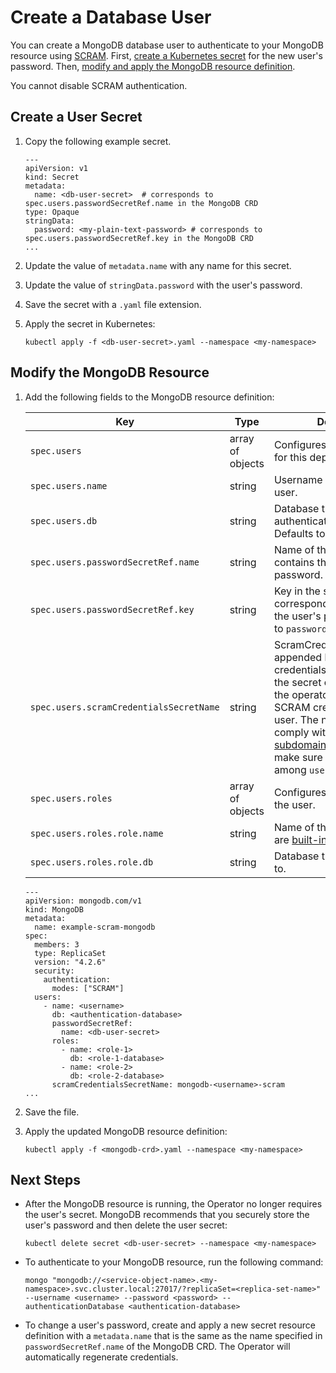 # Create a Database User #

You can create a MongoDB database user to authenticate to your MongoDB resource using [SCRAM](https://docs.mongodb.com/manual/core/security-scram/). First, [create a Kubernetes secret](#create-a-user-secret) for the new user's password. Then, [modify and apply the MongoDB resource definition](#modify-the-mongodb-resource).

You cannot disable SCRAM authentication.

## Create a User Secret

1. Copy the following example secret.

     ```
     ---
     apiVersion: v1
     kind: Secret
     metadata:
       name: <db-user-secret>  # corresponds to spec.users.passwordSecretRef.name in the MongoDB CRD
     type: Opaque
     stringData:
       password: <my-plain-text-password> # corresponds to spec.users.passwordSecretRef.key in the MongoDB CRD
     ...
     ```
1. Update the value of `metadata.name` with any name for this secret.
1. Update the value of `stringData.password` with the user's password.
1. Save the secret with a `.yaml` file extension.
1. Apply the secret in Kubernetes:
   ```
   kubectl apply -f <db-user-secret>.yaml --namespace <my-namespace>
   ```

## Modify the MongoDB Resource

1. Add the following fields to the MongoDB resource definition:

   | Key | Type | Description | Required? |
   |----|----|----|----|
   | `spec.users` | array of objects | Configures database users for this deployment. | Yes |
   | `spec.users.name` | string | Username of the database user. | Yes |
   | `spec.users.db` | string | Database that the user authenticates against. Defaults to `admin`. | No |
   | `spec.users.passwordSecretRef.name` | string | Name of the secret that contains the user's plain text password. | Yes|
   | `spec.users.passwordSecretRef.key` | string| Key in the secret that corresponds to the value of the user's password. Defaults to `password`. | No |
   | `spec.users.scramCredentialsSecretName` | string| ScramCredentialsSecretName appended by string "scram-credentials" is the name of the secret object created by the operator for storing SCRAM credentials for the user. The name should comply with [DNS1123 subdomain](https://tools.ietf.org/html/rfc1123). Also, please make sure the name is unique among `users`.  | Yes |
   | `spec.users.roles` | array of objects | Configures roles assigned to the user. | Yes |
   | `spec.users.roles.role.name` | string | Name of the role. Valid values are [built-in roles](https://docs.mongodb.com/manual/reference/built-in-roles/#built-in-roles). | Yes |
   | `spec.users.roles.role.db` | string | Database that the role applies to. | Yes |

   ```
   ---
   apiVersion: mongodb.com/v1
   kind: MongoDB
   metadata:
     name: example-scram-mongodb
   spec:
     members: 3
     type: ReplicaSet
     version: "4.2.6"
     security:
       authentication:
         modes: ["SCRAM"]
     users:
       - name: <username>
         db: <authentication-database>
         passwordSecretRef:
           name: <db-user-secret>
         roles:
           - name: <role-1>
             db: <role-1-database>
           - name: <role-2>
             db: <role-2-database>
         scramCredentialsSecretName: mongodb-<username>-scram
   ...
   ```
1. Save the file.
1. Apply the updated MongoDB resource definition:

   ```
   kubectl apply -f <mongodb-crd>.yaml --namespace <my-namespace>
   ```

## Next Steps

- After the MongoDB resource is running, the Operator no longer requires the user's secret. MongoDB recommends that you securely store the user's password and then delete the user secret:
  ```
  kubectl delete secret <db-user-secret> --namespace <my-namespace>
  ```

- To authenticate to your MongoDB resource, run the following command:
   ```
   mongo "mongodb://<service-object-name>.<my-namespace>.svc.cluster.local:27017/?replicaSet=<replica-set-name>" --username <username> --password <password> --authenticationDatabase <authentication-database>
   ```
- To change a user's password, create and apply a new secret resource definition with a `metadata.name` that is the same as the name specified in `passwordSecretRef.name` of the MongoDB CRD. The Operator will automatically regenerate credentials.
